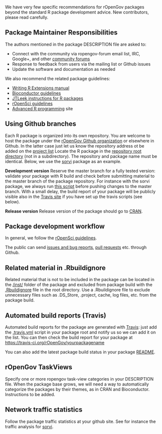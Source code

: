 We have very few specific recommendations for rOpenGov packages beyond the standard R package development advice. New contributors, please read carefully. 


Package Maintainer Responsibilities
------------------------------------------------

The authors mentioned in the package DESCRIPTION file are asked to:

 * Connect with the community via ropengov-forum email list, IRC, Google+, and other [community forums](http://ropengov.github.io/contribute)
 * Response to feedback from users via the mailing list or Github issues
 * Update the software and documentation as needed  


We also recommend the related package guidelines:

  * [Writing R Extensions manual](http://cran.r-project.org/doc/manuals/R-exts.html)
  * [Bioconductor guidelines](http://bioconductor.org/developers/package-guidelines/)
  * [JTLeek instructions for R packages](https://github.com/jtleek/rpackages)
  * [rOpenSci guidelines](https://github.com/ropensci/rOpenSci/wiki/_pages)
  * [Advanced R programming](http://adv-r.had.co.nz/) site


Using Github branches
--------------------------

Each R package is organized into its own repository. You are welcome to host the package under the [rOpenGov Github organization](http://github.com/ropengov) or elsewhere in Github. In the latter case just let us know the repository address ot be added on the [project list](http://ropengov.github.io/projects/) Locate the R package in the [repository root directory](https://github.com/rOpenGov/sorvi) (not in a subdirectory). The repository and package name must be identical. Below, we use the [sorvi](https://github.com/rOpenGov/sorvi) package as an example.  

**Development version** Reserve the master branch for a fully tested version: validate your package with R build and check before submitting material to the master branch of the package repository. For instance with the sorvi
package, we always run [this script](https://github.com/rOpenGov/sorvi/blob/master/inst/extras/build.cran.sh)
before pushing changes to the master branch. With a small delay, the build report of your package will be publicly visible also in the [Travis site](https://travis-ci.org/rOpenGov/sorvi) if you have set up the travis scripts (see below).  

**Release version** Release version of the package should go to [CRAN](http://cran.r-project.org/submit.html). 


Package development workflow
-----------------------------------

In general, we follow the [rOpenSci guidelines](https://github.com/ropensci/rOpenSci/wiki/rOpenSci-Workflow-Document).  

The public can send [issues and bug reports]((https://github.com/ropengov/sorvi/issues)), [pull requests](https://github.com/louhos/sorvi/) etc. through Github. 



Related material in .Rbuildignore
-----------------

Related material that is not to be included in the package can be located in the [/inst/](https://github.com/rOpenGov/sorvi/tree/master/inst/extras) folder of the package and excluded from package build with the [.Rbuildignore](https://github.com/rOpenGov/sorvi/blob/master/.Rbuildignore) file in the root directory. Use a .Rbuildignore file to exclude unnecessary files such as .DS_Store, .project, cache, log files, etc. from the package build. 



Automated build reports (Travis)
--------------------------

Automated build reports for the package are generated with [Travis](https://travis-ci.org/rOpenGov/sorvi): just add the [.travis.yml](https://github.com/rOpenGov/sorvi/blob/master/.travis.yml) script in your package root and notify us so we can add it on the list. You can then check the build report for your package at https://travis-ci.org/rOpenGov/yourpackagename

You can also add the latest package build status in your package [README](https://github.com/rOpenGov/sorvi/blob/master/README.md).


rOpenGov TaskViews
-------------------------

Specify one or more ropengov task-view categories in your DESCRIPTION file. When the package base grows, we will need a way to automatically categorize the packages by their themes, as in CRAN and Bioconductor. Instructions to be added.


Network traffic statistics
----------------------------

Follow the package traffic statistics at your github site. See for instance the traffic analysis for [sorvi](https://github.com/rOpenGov/sorvi/graphs/rtaffic).
